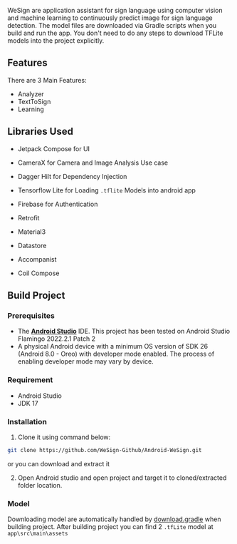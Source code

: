 WeSign are application assistant for sign language using computer vision and machine learning to continuously predict image for sign language detection. 
The model files are downloaded via Gradle scripts when you build and run the app. You don't need to do any steps to download TFLite models into the project explicitly.

## Features

There are 3 Main Features:
- Analyzer
- TextToSign
- Learning


## Libraries Used
- Jetpack Compose for UI
- CameraX for Camera and Image Analysis Use case
- Dagger Hilt for Dependency Injection
- Tensorflow Lite for Loading `.tflite` Models into android app
- Firebase for Authentication

- Retrofit
- Material3
- Datastore
- Accompanist
- Coil Compose

## Build Project

### Prerequisites
- The **[Android Studio](https://developer.android.com/studio/index.html)** IDE. This project has been tested on Android Studio Flamingo 2022.2.1 Patch 2
- A physical Android device with a minimum OS version of SDK 26 (Android 8.0 - Oreo) with developer mode enabled. The process of enabling developer mode may vary by device.

### Requirement
- Android Studio
- JDK 17

### Installation

1. Clone it using command below:
```bash
git clone https://github.com/WeSign-Github/Android-WeSign.git
```
or you can download and extract it

2. Open Android studio and open project and target it to cloned/extracted folder location.

### Model
Downloading model are automatically handled by [download.gradle](./app/download.gradle) when building project. After building project you can find 2 `.tfLite` model at `app\src\main\assets` 
